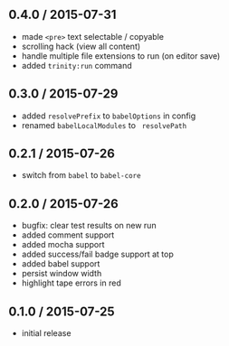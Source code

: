 0.4.0 / 2015-07-31
------------------
- made `<pre>` text selectable / copyable
- scrolling hack (view all content)
- handle multiple file extensions to run (on editor save)
- added `trinity:run` command

0.3.0 / 2015-07-29
------------------
- added `resolvePrefix` to `babelOptions` in config
- renamed `babelLocalModules` to ` resolvePath`

0.2.1 / 2015-07-26
------------------
- switch from `babel` to `babel-core`

0.2.0 / 2015-07-26
------------------
- bugfix: clear test results on new run
- added comment support
- added mocha support
- added success/fail badge support at top
- added babel support
- persist window width
- highlight tape errors in red

0.1.0 / 2015-07-25
------------------
- initial release
